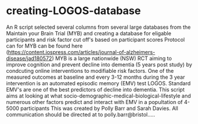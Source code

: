 # creating-LOGOS-database
An R script selected several columns from several large databases from the Maintain your Brain Trial (MYB) and creating a database for eligable participants and risk factor cut off's based on participant scores
Protocol can for MYB can be found here (https://content.iospress.com/articles/journal-of-alzheimers-disease/jad180572)
MYB is a large nationwide (NSW) RCT aiming to improve cognition and prevent decline into dementia (5 years post study) by condcuting online interventions to modifiable risk factors. One of the measured outcomes at baseline and every 3-12 months during the 3 year intervention is an automated episodic memory (EMV) test LOGOS. Standard EMV's are one of the best predictors of decline into dementia. This script aims at looking at what socio-demographic-medical-biological-lifestyle and numerous other factors predict and interact with EMV in a popultation of 4-5000 participants
This was created by Polly Barr and Sarah Davies. All communication should be directed at to polly.barr@bristol.....
